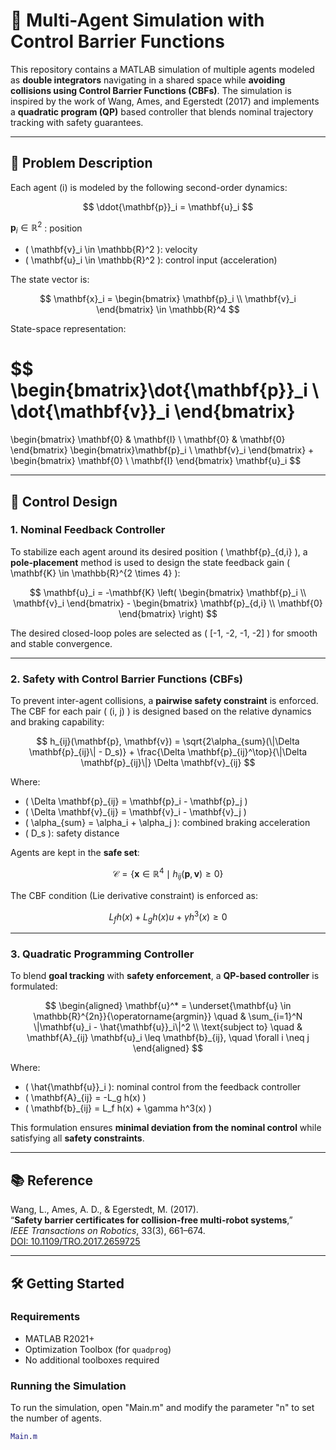# 🧠 Multi-Agent Simulation with Control Barrier Functions

This repository contains a MATLAB simulation of multiple agents modeled as **double integrators** navigating in a shared space while **avoiding collisions using Control Barrier Functions (CBFs)**. The simulation is inspired by the work of Wang, Ames, and Egerstedt (2017) and implements a **quadratic program (QP)** based controller that blends nominal trajectory tracking with safety guarantees.

---

## 📌 Problem Description

Each agent \(i\) is modeled by the following second-order dynamics:

$$
\ddot{\mathbf{p}}_i = \mathbf{u}_i
$$

$\mathbf{p}_i \in \mathbb{R}^2$
: position  
- \( \mathbf{v}_i \in \mathbb{R}^2 \): velocity  
- \( \mathbf{u}_i \in \mathbb{R}^2 \): control input (acceleration)  

The state vector is:

$$
\mathbf{x}_i = \begin{bmatrix} \mathbf{p}_i \\ \mathbf{v}_i \end{bmatrix} \in \mathbb{R}^4
$$

State-space representation:

$$
\begin{bmatrix}\dot{\mathbf{p}}_i \\ \dot{\mathbf{v}}_i \end{bmatrix}
=
\begin{bmatrix}
\mathbf{0}  & \mathbf{I} \\
\mathbf{0}  & \mathbf{0}
\end{bmatrix}
\begin{bmatrix}\mathbf{p}_i \\ \mathbf{v}_i \end{bmatrix}
+
\begin{bmatrix}
\mathbf{0} \\
\mathbf{I}
\end{bmatrix}
\mathbf{u}_i
$$

---

## 🎯 Control Design

### 1. Nominal Feedback Controller

To stabilize each agent around its desired position \( \mathbf{p}_{d,i} \), a **pole-placement** method is used to design the state feedback gain \( \mathbf{K} \in \mathbb{R}^{2 \times 4} \):

$$
\mathbf{u}_i = -\mathbf{K} \left(
\begin{bmatrix} \mathbf{p}_i \\ \mathbf{v}_i \end{bmatrix} -
\begin{bmatrix} \mathbf{p}_{d,i} \\ \mathbf{0} \end{bmatrix}
\right)
$$

The desired closed-loop poles are selected as \( [-1, -2, -1, -2] \) for smooth and stable convergence.

---

### 2. Safety with Control Barrier Functions (CBFs)

To prevent inter-agent collisions, a **pairwise safety constraint** is enforced. The CBF for each pair \( (i, j) \) is designed based on the relative dynamics and braking capability:

$$
h_{ij}(\mathbf{p}, \mathbf{v}) =
\sqrt{2\alpha_{sum}(\|\Delta \mathbf{p}_{ij}\| - D_s)} +
\frac{\Delta \mathbf{p}_{ij}^\top}{\|\Delta \mathbf{p}_{ij}\|} \Delta \mathbf{v}_{ij}
$$

Where:
- \( \Delta \mathbf{p}_{ij} = \mathbf{p}_i - \mathbf{p}_j \)
- \( \Delta \mathbf{v}_{ij} = \mathbf{v}_i - \mathbf{v}_j \)
- \( \alpha_{sum} = \alpha_i + \alpha_j \): combined braking acceleration
- \( D_s \): safety distance

Agents are kept in the **safe set**:

$$
\mathcal{C} = \{\mathbf{x} \in \mathbb{R}^4 \mid h_{ij}(\mathbf{p}, \mathbf{v}) \geq 0 \}
$$

The CBF condition (Lie derivative constraint) is enforced as:

$$
L_f h(x) + L_g h(x) u + \gamma h^3(x) \geq 0
$$

---

### 3. Quadratic Programming Controller

To blend **goal tracking** with **safety enforcement**, a **QP-based controller** is formulated:

$$
\begin{aligned}
\mathbf{u}^* = \underset{\mathbf{u} \in \mathbb{R}^{2n}}{\operatorname{argmin}} \quad & \sum_{i=1}^N \|\mathbf{u}_i - \hat{\mathbf{u}}_i\|^2 \\
\text{subject to} \quad & \mathbf{A}_{ij} \mathbf{u}_i \leq \mathbf{b}_{ij}, \quad \forall i \neq j
\end{aligned}
$$

Where:
- \( \hat{\mathbf{u}}_i \): nominal control from the feedback controller
- \( \mathbf{A}_{ij} = -L_g h(x) \)
- \( \mathbf{b}_{ij} = L_f h(x) + \gamma h^3(x) \)

This formulation ensures **minimal deviation from the nominal control** while satisfying all **safety constraints**.

---

## 📚 Reference

Wang, L., Ames, A. D., & Egerstedt, M. (2017).  
“**Safety barrier certificates for collision-free multi-robot systems**,”  
*IEEE Transactions on Robotics*, 33(3), 661–674.  
[DOI: 10.1109/TRO.2017.2659725](https://doi.org/10.1109/TRO.2017.2659725)

---

## 🛠️ Getting Started

### Requirements
- MATLAB R2021+  
- Optimization Toolbox (for `quadprog`)  
- No additional toolboxes required

### Running the Simulation
To run the simulation, open "Main.m" and modify the parameter "n" to set the number of agents.
```matlab
Main.m

